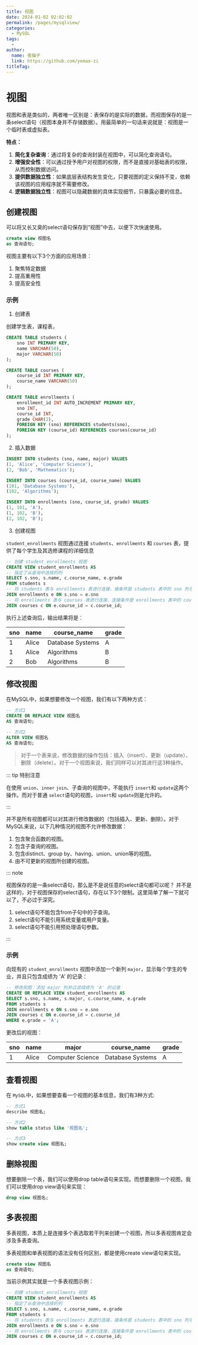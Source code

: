 ```yaml
---
title: 视图
date: 2024-01-02 02:02:02
permalink: /pages/mysqlview/
categories:
  - MySQL
tags:
  - 
author: 
  name: 夜猫子
  link: https://github.com/yemao-zi
titleTag:
---
```

# 视图

视图和表是类似的，两者唯一区别是：表保存的是实际的数据，而视图保存的是一条select语句（视图本身并不存储数据）。用最简单的一句话来说就是：视图是一个临时表或虚拟表。

**特点：**

1. **简化复杂查询**：通过将复杂的查询封装在视图中，可以简化查询语句。
2. **增强安全性**：可以通过授予用户对视图的权限，而不是直接对基础表的权限，从而控制数据访问。
3. **提供数据独立性**：如果底层表结构发生变化，只要视图的定义保持不变，依赖该视图的应用程序就不需要修改。
4. **逻辑数据独立性**：视图可以隐藏数据的具体实现细节，只暴露必要的信息。

<!-- more -->

## 创建视图

可以将又长又臭的select语句保存到“视图”中去，以便下次快速使用。

```sql
create view 视图名
as 查询语句;
```

视图主要有以下3个方面的应用场景：

1. 聚焦特定数据
2. 提高重用性
3. 提高安全性

### 示例

1. 创建表

创建学生表，课程表，

```sql
CREATE TABLE students (
    sno INT PRIMARY KEY,
    name VARCHAR(50),
    major VARCHAR(50)
);

CREATE TABLE courses (
    course_id INT PRIMARY KEY,
    course_name VARCHAR(50)
);

CREATE TABLE enrollments (
    enrollment_id INT AUTO_INCREMENT PRIMARY KEY,
    sno INT,
    course_id INT,
    grade CHAR(2),
    FOREIGN KEY (sno) REFERENCES students(sno),
    FOREIGN KEY (course_id) REFERENCES courses(course_id)
);
```

2. 插入数据

```sql
INSERT INTO students (sno, name, major) VALUES
(1, 'Alice', 'Computer Science'),
(2, 'Bob', 'Mathematics');

INSERT INTO courses (course_id, course_name) VALUES
(101, 'Database Systems'),
(102, 'Algorithms');

INSERT INTO enrollments (sno, course_id, grade) VALUES
(1, 101, 'A'),
(1, 102, 'B'),
(2, 102, 'B');
```

3. 创建视图

`student_enrollments` 视图通过连接 `students`、`enrollments` 和 `courses` 表，提供了每个学生及其选修课程的详细信息

```sql
-- 创建 student_enrollments 视图
CREATE VIEW student_enrollments AS
-- 指定了从查询中选择的列
SELECT s.sno, s.name, c.course_name, e.grade
FROM students s
-- 将 students 表与 enrollments 表进行连接，接条件是 students 表中的 sno 列与 enrollments 表中的 sno 列相等
JOIN enrollments e ON s.sno = e.sno
-- 将 enrollments 表与 courses 表进行连接，连接条件是 enrollments 表中的 course_id 列与 courses 表中的 course_id 列相等
JOIN courses c ON e.course_id = c.course_id;
```

执行上述查询后，输出结果将是：

| sno | name  | course_name      | grade |
| --- | ----- | ---------------- | ----- |
| 1   | Alice | Database Systems | A     |
| 1   | Alice | Algorithms       | B     |
| 2   | Bob   | Algorithms       | B     |

## 修改视图

在MySQL中，如果想要修改一个视图，我们有以下两种方式：

```sql
-- 方式1
CREATE OR REPLACE VIEW 视图名
AS 查询语句;

-- 方式2
ALTER VIEW 视图名
AS 查询语句;
```

> 对于一个表来说，修改数据的操作包括：插入（insert）、更新（update）、删除（delete）。对于一个视图来说，我们同样可以对其进行这3种操作。

::: tip 特别注意

在使用 `union`、`inner` `join`、子查询的视图中，不能执行 `insert`和 `update`这两个操作。而对于普通 `select`语句的视图，`insert`和 `update`则是允许的。

:::

并不是所有视图都可以对其进行修改数据的（包括插入、更新、删除）。对于MySQL来说，以下几种情况的视图不允许修改数据：

1. 包含聚合函数的视图。
2. 包含子查询的视图。
3. 包含distinct、group by、having、union、union等的视图。
4. 由不可更新的视图所创建的视图。

::: note

视图保存的是一条select语句，那么是不是说任意的select语句都可以呢？
并不是这样的，对于视图保存的select语句，存在以下3个限制。这里简单了解一下就可以了，不必过于深究。

1. select语句不能包含from子句中的子查询。
2. select语句不能引用系统变量或用户变量。
3. select语句不能引用预处理语句参数。

:::

### 示例

向现有的 `student_enrollments` 视图中添加一个新列 `major`，显示每个学生的专业，并且只包含成绩为 'A' 的记录：

```sql
-- 修改视图：添加 major 列并过滤成绩为 'A' 的记录
CREATE OR REPLACE VIEW student_enrollments AS
SELECT s.sno, s.name, s.major, c.course_name, e.grade
FROM students s
JOIN enrollments e ON s.sno = e.sno
JOIN courses c ON e.course_id = c.course_id
WHERE e.grade = 'A';
```

更改后的视图：

| sno | name  | major            | course_name      | grade |
| --- | ----- | ---------------- | ---------------- | ----- |
| 1   | Alice | Computer Science | Database Systems | A     |

## 查看视图

在 `MySQL`中，如果想要查看一个视图的基本信息，我们有3种方式:

```sql
-- 方式1
describe 视图名;

-- 方式2
show table status like '视图名';

-- 方式3
show create view 视图名;
```

## 删除视图

想要删除一个表，我们可以使用drop table语句来实现。而想要删除一个视图，我们可以使用drop view语句来实现：

```sql
drop view 视图名;
```

## 多表视图

多表视图，本质上是连接多个表选取若干列来创建一个视图，所以多表视图肯定会涉及多表查询。

多表视图和单表视图的语法没有任何区别，都是使用create view语句来实现。

```sql
create view 视图名
as 查询语句;
```

当前示例其实就是一个多表视图示例：

```sql
-- 创建 student_enrollments 视图
CREATE VIEW student_enrollments AS
-- 指定了从查询中选择的列
SELECT s.sno, s.name, c.course_name, e.grade
FROM students s
-- 将 students 表与 enrollments 表进行连接，接条件是 students 表中的 sno 列与 enrollments 表中的 sno 列相等
JOIN enrollments e ON s.sno = e.sno
-- 将 enrollments 表与 courses 表进行连接，连接条件是 enrollments 表中的 course_id 列与 courses 表中的 course_id 列相等
JOIN courses c ON e.course_id = c.course_id;
```
